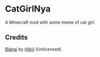 # CatGirlNya

A Minecraft mod with some meme of cat girl.

## Credits
[Blahaj](https://github.com/Hibiii/Blahaj) by [Hibiii](https://github.com/Hibiii) (Unlicensed).
